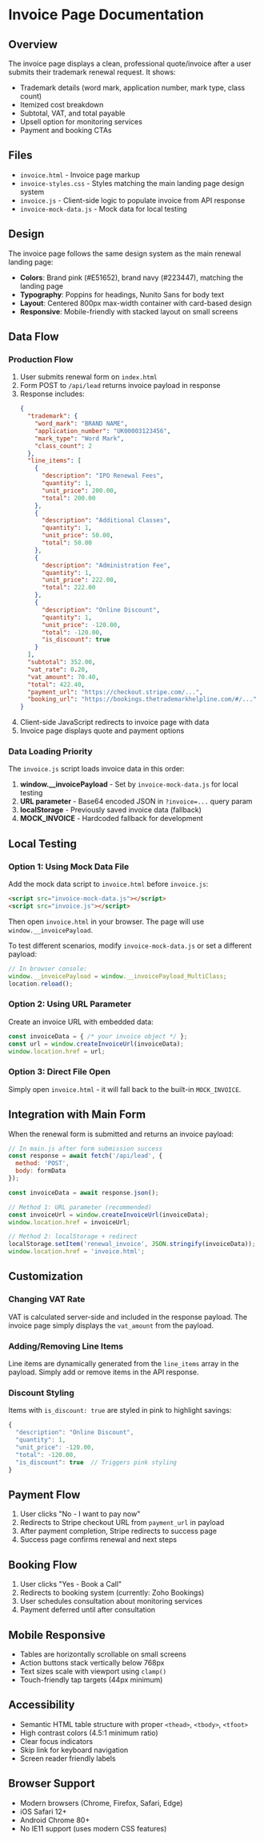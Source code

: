 # Invoice Page Documentation

## Overview

The invoice page displays a clean, professional quote/invoice after a user submits their trademark renewal request. It shows:

- Trademark details (word mark, application number, mark type, class count)
- Itemized cost breakdown
- Subtotal, VAT, and total payable
- Upsell option for monitoring services
- Payment and booking CTAs

## Files

- `invoice.html` - Invoice page markup
- `invoice-styles.css` - Styles matching the main landing page design system
- `invoice.js` - Client-side logic to populate invoice from API response
- `invoice-mock-data.js` - Mock data for local testing

## Design

The invoice page follows the same design system as the main renewal landing page:

- **Colors**: Brand pink (#E51652), brand navy (#223447), matching the landing page
- **Typography**: Poppins for headings, Nunito Sans for body text
- **Layout**: Centered 800px max-width container with card-based design
- **Responsive**: Mobile-friendly with stacked layout on small screens

## Data Flow

### Production Flow

1. User submits renewal form on `index.html`
2. Form POST to `/api/lead` returns invoice payload in response
3. Response includes:
   ```json
   {
     "trademark": {
       "word_mark": "BRAND NAME",
       "application_number": "UK00003123456",
       "mark_type": "Word Mark",
       "class_count": 2
     },
     "line_items": [
       {
         "description": "IPO Renewal Fees",
         "quantity": 1,
         "unit_price": 200.00,
         "total": 200.00
       },
       {
         "description": "Additional Classes",
         "quantity": 1,
         "unit_price": 50.00,
         "total": 50.00
       },
       {
         "description": "Administration Fee",
         "quantity": 1,
         "unit_price": 222.00,
         "total": 222.00
       },
       {
         "description": "Online Discount",
         "quantity": 1,
         "unit_price": -120.00,
         "total": -120.00,
         "is_discount": true
       }
     ],
     "subtotal": 352.00,
     "vat_rate": 0.20,
     "vat_amount": 70.40,
     "total": 422.40,
     "payment_url": "https://checkout.stripe.com/...",
     "booking_url": "https://bookings.thetrademarkhelpline.com/#/..."
   }
   ```
4. Client-side JavaScript redirects to invoice page with data
5. Invoice page displays quote and payment options

### Data Loading Priority

The `invoice.js` script loads invoice data in this order:

1. **window.__invoicePayload** - Set by `invoice-mock-data.js` for local testing
2. **URL parameter** - Base64 encoded JSON in `?invoice=...` query param
3. **localStorage** - Previously saved invoice data (fallback)
4. **MOCK_INVOICE** - Hardcoded fallback for development

## Local Testing

### Option 1: Using Mock Data File

Add the mock data script to `invoice.html` before `invoice.js`:

```html
<script src="invoice-mock-data.js"></script>
<script src="invoice.js"></script>
```

Then open `invoice.html` in your browser. The page will use `window.__invoicePayload`.

To test different scenarios, modify `invoice-mock-data.js` or set a different payload:

```javascript
// In browser console:
window.__invoicePayload = window.__invoicePayload_MultiClass;
location.reload();
```

### Option 2: Using URL Parameter

Create an invoice URL with embedded data:

```javascript
const invoiceData = { /* your invoice object */ };
const url = window.createInvoiceUrl(invoiceData);
window.location.href = url;
```

### Option 3: Direct File Open

Simply open `invoice.html` - it will fall back to the built-in `MOCK_INVOICE`.

## Integration with Main Form

When the renewal form is submitted and returns an invoice payload:

```javascript
// In main.js after form submission success
const response = await fetch('/api/lead', {
  method: 'POST',
  body: formData
});

const invoiceData = await response.json();

// Method 1: URL parameter (recommended)
const invoiceUrl = window.createInvoiceUrl(invoiceData);
window.location.href = invoiceUrl;

// Method 2: localStorage + redirect
localStorage.setItem('renewal_invoice', JSON.stringify(invoiceData));
window.location.href = 'invoice.html';
```

## Customization

### Changing VAT Rate

VAT is calculated server-side and included in the response payload. The invoice page simply displays the `vat_amount` from the payload.

### Adding/Removing Line Items

Line items are dynamically generated from the `line_items` array in the payload. Simply add or remove items in the API response.

### Discount Styling

Items with `is_discount: true` are styled in pink to highlight savings:

```javascript
{
  "description": "Online Discount",
  "quantity": 1,
  "unit_price": -120.00,
  "total": -120.00,
  "is_discount": true  // Triggers pink styling
}
```

## Payment Flow

1. User clicks "No - I want to pay now"
2. Redirects to Stripe checkout URL from `payment_url` in payload
3. After payment completion, Stripe redirects to success page
4. Success page confirms renewal and next steps

## Booking Flow

1. User clicks "Yes - Book a Call"
2. Redirects to booking system (currently: Zoho Bookings)
3. User schedules consultation about monitoring services
4. Payment deferred until after consultation

## Mobile Responsive

- Tables are horizontally scrollable on small screens
- Action buttons stack vertically below 768px
- Text sizes scale with viewport using `clamp()`
- Touch-friendly tap targets (44px minimum)

## Accessibility

- Semantic HTML table structure with proper `<thead>`, `<tbody>`, `<tfoot>`
- High contrast colors (4.5:1 minimum ratio)
- Clear focus indicators
- Skip link for keyboard navigation
- Screen reader friendly labels

## Browser Support

- Modern browsers (Chrome, Firefox, Safari, Edge)
- iOS Safari 12+
- Android Chrome 80+
- No IE11 support (uses modern CSS features)
